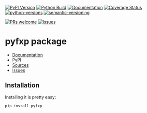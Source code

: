 
[![PyPI Version](https://badge.fury.io/py/pyfxp.svg)](https://badge.fury.io/py/pyfxp)
[![Python Build](https://github.com/ericsmacedo/pyfxp/actions/workflows/main.yml/badge.svg)](https://github.com/ericsmacedo/pyfxp/actions/workflows/main.yml)
[![Documentation](https://readthedocs.org/projects/pyfxp/badge/?version=latest)](https://pyfxp.readthedocs.io/en/latest/)
[![Coverage Status](https://coveralls.io/repos/github/ericsmacedo/pyfxp/badge.svg?branch=main)](https://coveralls.io/github/ericsmacedo/pyfxp?branch=main)
[![python-versions](https://img.shields.io/pypi/pyversions/pyfxp.svg)](https://pypi.python.org/pypi/pyfxp)
[![semantic-versioning](https://img.shields.io/badge/semver-2.0.0-green)](https://semver.org/)

[![PRs welcome](https://img.shields.io/badge/PRs-welcome-brightgreen.svg?style=flat-square)](https://docs.github.com/en/pull-requests/collaborating-with-pull-requests/proposing-changes-to-your-work-with-pull-requests/creating-a-pull-request)
[![Issues](https://img.shields.io/github/issues/ericsmacedo/pyfxp)](https://github.com/ericsmacedo/pyfxp/issues)

# pyfxp package

* [Documentation](https://pyfxp.readthedocs.io/en/latest/)
* [PyPI](https://pypi.org/project/pyfxp/)
* [Sources](https://github.com/ericsmacedo/pyfxp)
* [Issues](https://github.com/ericsmacedo/pyfxp/issues)


## Installation

Installing it is pretty easy:

```bash
pip install pyfxp
```
